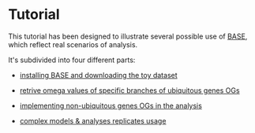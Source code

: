 # Tutorial

This tutorial has been designed to illustrate several possible use of [BASE](https://github.com/for-giobbe/BASE), which reflect real scenarios of analysis.

It's subdivided into four different parts:

* [installing BASE and downloading the toy dataset](https://github.com/for-giobbe/BASE/blob/master/tutorial_1.md)

* [retrive omega values of specific branches of ubiquitous genes OGs](https://github.com/for-giobbe/BASE/blob/master/tutorial_2.md)

* [implementing non-ubiquitous genes OGs in the analysis](https://github.com/for-giobbe/BASE/blob/master/tutorial_3.md)

* [complex models & analyses replicates usage](https://github.com/for-giobbe/BASE/blob/master/tutorial_4.md)

